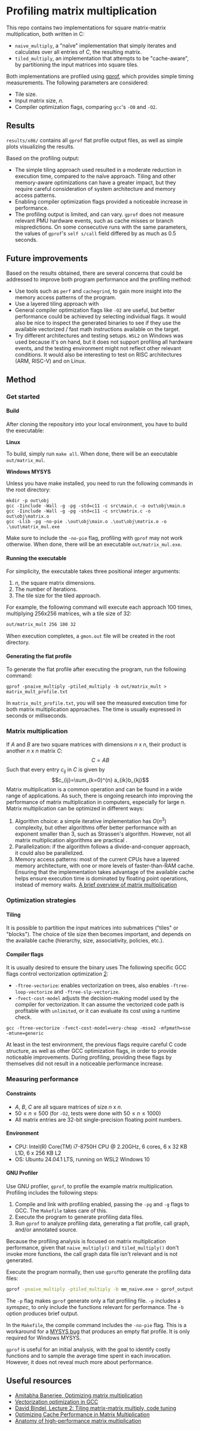 # Profiling matrix multiplication

This repo contains two implementations for square matrix-matrix multiplication, both written in C:

- `naive_multiply`, a "naïve" implementation that simply iterates and calculates over all entries of $C$, the resulting matrix.
- `tiled_multiply`, an implementation that attempts to be "cache-aware", by partitioning the input matrices into square tiles.

Both implementations are profiled using [gprof](https://ftp.gnu.org/old-gnu/Manuals/gprof-2.9.1/html_mono/gprof.html), which provides simple timing measurements. The following parameters are considered:

- Tile size.
- Input matrix size, $n$.
- Compiler optimization flags, comparing `gcc`'s `-O0` and `-O2`.

## Results

`results/x86/` contains all `gprof` flat profile output files, as well as simple plots visualizing the results. 

Based on the profiling output:

- The simple tiling approach used resulted in a moderate reduction in execution time, compared to the naïve approach. Tiling and other memory-aware optimizations can have a greater impact, but they require careful consideration of system architecture and memory access patterns.
- Enabling compiler optimization flags provided a noticeable increase in performance. 
- The profiling output is limited, and can vary. `gprof` does not measure relevant PMU hardware events, such as cache misses or branch mispredictions. On some consecutive runs with the same parameters, the values of `gprof`'s `self s/call` field differed by as much as 0.5 seconds.

## Future improvements

Based on the results obtained, there are several concerns that could be addressed to improve both program performance and the profiling method:

- Use tools such as `perf` and `cachegrind`, to gain more insight into the memory access patterns of the program.
- Use a layered tiling approach with 
- General compiler optimization flags like `-O2` are useful, but better performance could be achieved by selecting individual flags. It would also be nice to inspect the generated binaries to see if they use the available vectorized / fast math instructions available on the target.
- Try different architectures and testing setups. `WSL2` on Windows was used because it's on hand, but it does not support profiling all hardware events, and the testing environment might not reflect other relevant conditions. It would also be interesting to test on RISC architectures (ARM, RISC-V) and on Linux.

## Method

### Get started

#### Build
After cloning the repository into your local environment, you have to build the executable:

**Linux**

To build, simply run `make all`. When done, there will be an executable `out/matrix_mul`.

**Windows MYSYS**

Unless you have make installed, you need to run the following commands in the root directory:

```
mkdir -p out\obj
gcc -Iinclude -Wall -g -pg -std=c11 -c src\main.c -o out\obj\main.o
gcc -Iinclude -Wall -g -pg -std=c11 -c src\matrix.c -o out\obj\matrix.o
gcc -Llib -pg -no-pie .\out\obj\main.o .\out\obj\matrix.o -o .\out\matrix_mul.exe
```

Make sure to include the `-no-pie` flag, profiling with `gprof` may not work otherwise. When done, there
will be an executable `out/matrix_mul.exe`.

#### Running the executable

For simplicity, the executable takes three positional integer arguments:

1. $n$, the square matrix dimensions.
2. The number of iterations.
3. The tile size for the tiled approach.

For example, the following command will execute each approach 100 times, multiplying 256x256 matrices, wih 
a tile size of 32:

```bash
out/matrix_mult 256 100 32
```

When execution completes, a `gmon.out` file will be created in the root directory.

#### Generating the flat profile

To generate the flat profile after executing the program, run the following command:

```
gprof -pnaive_multiply -ptiled_multiply -b out/matrix_mult > matrix_mult_profile.txt
```

In `matrix_mult_profile.txt`, you will see the measured execution time for both matrix multiplication 
approaches. The time is usually expressed in seconds or milliseconds.

### Matrix multiplication

If $A$ and $B$ are two square matrices with dimensions $n$ x $n$, their product is another $n$ x $n$ matrix $C$:
$$C = AB$$
Such that every entry $c_{ij}$ in $C$ is given by
$$c_{ij}=\sum_{k=0}^{n} a_{ik}b_{kj}$$
Matrix multiplication is a common operation and can be found in a wide range of applications. As such, there is ongoing research into improving the performance of matrix multiplication in computers, especially for large $n$. Matrix multiplication can be optimized in different ways:

1. Algorithm choice: a simple iterative implementation has $O(n^3)$ complexity, but other algorithms offer better performance with an exponent smaller than 3, such as Strassen's algorithm. However, not all matrix multiplication algorithms are practical .
2. Parallelization: if the algorithm follows a divide-and-conquer approach, it could also be parallelized.
3. Memory access patterns: most of the current CPUs have a layered memory architecture, with one or more levels of faster-than-RAM cache. Ensuring that the implementation takes advantage of the available cache helps ensure execution time is dominated by floating point operations, instead of memory waits.
[A brief overview of matrix multiplication](https://en.wikipedia.org/wiki/Matrix_multiplication)

### Optimization strategies

#### Tiling

It is possible to partition the input matrices into submatrices ("tiles" or "blocks"). The choice of tile size then becomes important, and depends on the available cache (hierarchy, size, associativity, policies, etc.).

#### Compiler flags

It is usually desired to ensure the binary uses  The following specific GCC flags control vectorization optimization [2](https://gcc.gnu.org/onlinedocs/gcc/Optimize-Options.html):

- `-ftree-vectorize`: enables vectorization on trees, also enables `-ftree-loop-vectorize` and `-ftree-slp-vectorize`.
- `-fvect-cost-model` adjusts the decision-making model used by the compiler for vectorization. It can assume the vectorized code path is profitable with `unlimited`, or it can evaluate its cost using a runtime check.

```
gcc -ftree-vectorize -fvect-cost-model=very-cheap -msse2 -mfpmath=sse -mtune=generic
```

At least in the test environment, the previous flags require careful C code structure, as well as other GCC optimization flags, in order to provide noticeable improvements. During profiling, providing these flags by themselves did not result in a noticeable performance increase.

### Measuring performance

#### Constraints

- $A$, $B$, $C$ are all square matrices of size $n$ x $n$.
- $50 \le n \le  500$ (for `-O2`, tests were done with $50 \le n \le  1000$)
- All matrix entries are 32-bit single-precision floating point numbers.

#### Environment

- CPU: Intel(R) Core(TM) i7-8750H CPU @ 2.20GHz, 6 cores, 6 x 32 KB L1D, 6 x 256 KB L2
- OS: Ubuntu 24.04.1 LTS, running on WSL2 Windows 10

#### GNU Profiler

Use GNU profiler, `gprof`, to profile the example matrix multiplication. Profiling includes the following steps:

1. Compile and link with profiling enabled, passing the `-pg` and `-g` flags to GCC. The `Makefile` takes care of this.
2. Execute the program to generate profiling data files.
3. Run `gprof` to analyze profiling data, generating a flat profile, call graph, and/or annotated source.

Because the profiling analysis is focused on matrix multiplication performance, given that `naive_multiply()` and `tiled_multiply()` don't invoke more functions, the call graph data file isn't relevant and is not generated.

Execute the program normally, then use `gprof`to generate the profiling data files:

```bash
gprof -pnaive_multiply -ptiled_multiply -b mm_naive.exe > gprof_output.txt
```

The `-p` flag makes `gprof` generate only a flat profiling file. `-p` includes a *symspec*, to only include the functions relevant for performance. The `-b` option produces brief output.

In the `Makefile`, the compile command includes the `-no-pie` flag. This is a workaround for a [MYSYS bug](https://github.com/msys2/MINGW-packages/issues/8503) that produces an empty flat profile. It is only required for Windows MYSYS.

`gprof` is useful for an initial analysis, with the goal to identify costly functions and to sample the average time spent in each invocation. However, it does not reveal much more about performance.

## Useful resources

- [Amitabha Banerjee, Optimizing matrix multiplication](https://www.cs.purdue.edu/homes/grr/cs250/lab6-cache/optimizingMatrixMultiplication.pdf)
- [Vectorization optimization in GCC](https://developers.redhat.com/articles/2023/12/08/vectorization-optimization-gcc#)
- [David Bindel, Lecture 2: Tiling matrix-matrix multiply, code tuning](https://www.cs.cornell.edu/~bindel/class/cs5220-s10/slides/lec03.pdf)
- [Optimizing Cache Performance in Matrix Multiplication](https://sites.cs.ucsb.edu/~tyang/class/240a17/slides/Cache3.pdf)
- [Anatomy of high-performance matrix multiplication](https://dl.acm.org/doi/10.1145/1356052.1356053)
